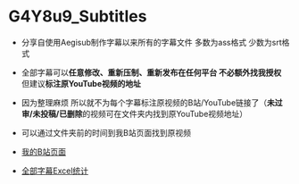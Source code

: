# G4Y8u9_Subtitles
* 分享自使用Aegisub制作字幕以来所有的字幕文件 多数为ass格式 少数为srt格式

- 全部字幕可以**任意修改、重新压制、重新发布在任何平台 不必额外找我授权** 但建议**标注原YouTube视频的地址**

* 因为整理麻烦 所以就不为每个字幕标注原视频的B站/YouTube链接了（**未过审/未投稿/已删除**的视频可在文件夹内找到原YouTube视频地址）

- 可以通过文件夹前的时间到我B站页面找到原视频

- [我的B站页面](https://space.bilibili.com/744058)

- [全部字幕Excel统计](https://docs.google.com/spreadsheets/d/1EJvB34SrzXTdagMdZqXBc8vHbBHQpa5t/edit?usp=sharing&ouid=102275685117162176730&rtpof=true&sd=true)